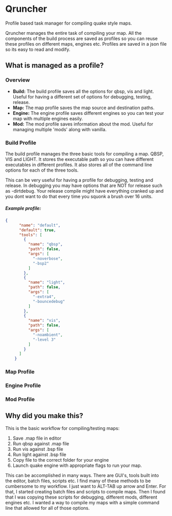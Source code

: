 # Qruncher
Profile based task manager for compiling quake style maps.

Qruncher manages the entire task of compiling your map. All the components of the build process are saved as profiles so you can reuse these profiles on different maps, engines etc. Profiles are saved in a json file so its easy to read and modify.

## What is managed as a profile?
### Overview
- **Build:** The build profile saves all the options for qbsp, vis and light. Useful for having a different set of options for debugging, testing, release.
- **Map:** The map profile saves the map source and destination paths.
- **Engine:** The engine profile saves different engines so you can test your map with multiple engines easily.
- **Mod:** The mod profile saves information about the mod. Useful for managing multiple 'mods' along with vanilla.

### Build Profile
The build profile manages the three basic tools for compiling a map. QBSP, VIS and LIGHT. It stores the executable path so you can have different executables in different profiles. It also stores all of the command line options for each of the three tools.

This can be very useful for having a profile for debugging, testing and release. In debugging you may have options that are NOT for release such as -dirtdebug.  Your release compile might have everything cranked up and you dont want to do that every time you squonk a brush over 16 units. 
##### Example profile:
```json
{
      "name": "default",
      "default": true,
      "tools": [
        {
          "name": "qbsp",
          "path": false,
          "args": [
            "-noverbose",
            "-bsp2"
          ]
        },
        {
          "name": "light",
          "path": false,
          "args": [
            "-extra4",
            "-bouncedebug"
          ]
        },
        {
          "name": "vis",
          "path": false,
          "args": [
            "-noambient",
            "-level 3"
          ]
        }
      ]
    }
```

### Map Profile

### Engine Profile

### Mod Profile



## Why did you make this? 
This is the basic workflow for compiling/testing maps:
1. Save .map file in editor
2. Run qbsp against .map file
3. Run vis against .bsp file
4. Run light against .bsp file
5. Copy file to the correct folder for your engine
6. Launch quake engine with appropriate flags to run your map.

This can be accomplished in many ways. There are GUI's, tools built into the editor, batch files, scripts etc. I find many of these methods to be cumbersome to my workflow. I just want to ALT-TAB up arrow and Enter. For that, I started creating batch files and scripts to compile maps. Then I found that I was copying these scripts for debugging, different mods, different engines etc. I wanted a way to compile my maps with a simple command line that allowed for all of those options.

